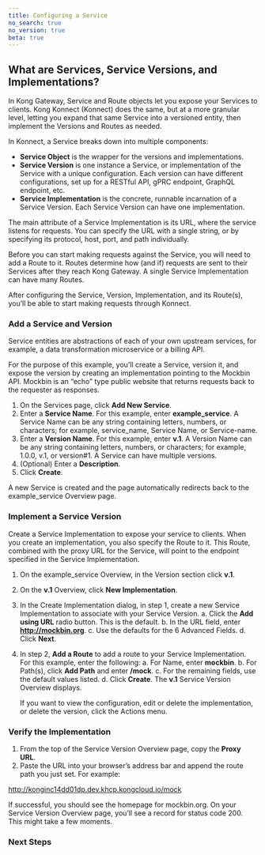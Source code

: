 ```yaml
---
title: Configuring a Service
no_search: true
no_version: true
beta: true
---
```


## What are Services, Service Versions, and Implementations?

In Kong Gateway, Service and Route objects let you expose your Services to clients. Kong Konnect (Konnect) does the same, but at a more granular level, letting you expand that same Service into a versioned entity, then implement the Versions and Routes as needed.

In Konnect, a Service breaks down into multiple components:
* **Service Object** is the wrapper for the versions and implementations.
* **Service Version** is one instance a Service, or implementation of the Service with a unique configuration. Each version can have different configurations, set up for a RESTful API, gPRC endpoint, GraphQL endpoint, etc.
* **Service Implementation** is the concrete, runnable incarnation of a Service Version. Each Service Version can have one implementation.

The main attribute of a Service Implementation is its URL, where the service listens for requests. You can specify the URL with a single string, or by specifying its protocol, host, port, and path individually.

Before you can start making requests against the Service, you will need to add a Route to it. Routes determine how (and if) requests are sent to their Services after they reach Kong Gateway. A single Service Implementation can have many Routes.

After configuring the Service, Version, Implementation, and its Route(s), you’ll be able to start making requests through Konnect.

### Add a Service and Version
Service entities are abstractions of each of your own upstream services, for example, a data transformation microservice or a billing API.

For the purpose of this example, you’ll create a Service, version it, and expose the version by creating an implementation pointing to the Mockbin API. Mockbin is an “echo” type public website that returns requests back to the requester as responses.

1. On the Services page, click **Add New Service**.
2. Enter a **Service Name**. For this example, enter **example_service**. A Service Name can be any string containing letters, numbers, or characters; for example, service_name, Service Name, or Service-name.
3. Enter a **Version Name**. For this example, enter **v.1**. A Version Name can be any string containing letters, numbers, or characters; for example, 1.0.0, v.1, or version#1. A Service can have multiple versions.
4. (Optional) Enter a **Description**.
5. Click **Create**.

A new Service is created and the page automatically redirects back to the example_service Overview page.

### Implement a Service Version
Create a Service Implementation to expose your service to clients. When you create an implementation, you also specify the Route to it. This Route, combined with the proxy URL for the Service, will point to the endpoint specified in the Service Implementation.

1. On the example_service Overview, in the Version section click **v.1**.
2. On the **v.1** Overview, click **New Implementation**.
3. In the Create Implementation dialog, in step 1, create a new Service Implementation to associate with your Service Version.
   a. Click the **Add using URL** radio button. This is the default.
   b. In the URL field, enter **http://mockbin.org**.
   c. Use the defaults for the 6 Advanced Fields.
   d. Click **Next**.
4. In step 2, **Add a Route** to add a route to your Service Implementation. For this example, enter the following:
   a. For Name, enter **mockbin**.
   b. For Path(s), click **Add Path** and enter **/mock**.
   c. For the remaining fields, use the default values listed.
   d. Click **Create**. The **v.1** Service Version Overview displays.

   If you want to view the configuration, edit or delete the implementation, or delete the version, click the Actions menu.

### Verify the Implementation
1. From the top of the Service Version Overview page, copy the **Proxy URL**.
2. Paste the URL into your browser’s address bar and append the route path you just set. For example:

http://konginc14dd01dp.dev.khcp.kongcloud.io/mock

If successful, you should see the homepage for mockbin.org. On your Service Version Overview page, you’ll see a record for status code 200. This might take a few moments.

### Next Steps
